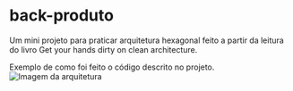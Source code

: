 # back-produto
Um mini projeto para praticar arquitetura hexagonal feito a partir da leitura do livro Get your hands dirty on clean architecture.

Exemplo de como foi feito o código descrito no projeto.
<img src="https://reflectoring.io/images/gyhdoca/dependencies_hua91b81f85a48092a6683e264647eb9e1_110079_638x0_resize_box_3.png" alt="Imagem da arquitetura">
